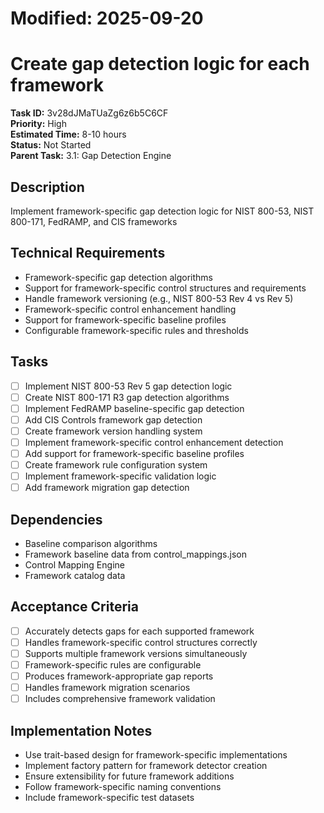 # Modified: 2025-09-20

# Create gap detection logic for each framework

**Task ID:** 3v28dJMaTUaZg6z6b5C6CF  
**Priority:** High  
**Estimated Time:** 8-10 hours  
**Status:** Not Started  
**Parent Task:** 3.1: Gap Detection Engine

## Description
Implement framework-specific gap detection logic for NIST 800-53, NIST 800-171, FedRAMP, and CIS frameworks

## Technical Requirements
- Framework-specific gap detection algorithms
- Support for framework-specific control structures and requirements
- Handle framework versioning (e.g., NIST 800-53 Rev 4 vs Rev 5)
- Framework-specific control enhancement handling
- Support for framework-specific baseline profiles
- Configurable framework-specific rules and thresholds

## Tasks
- [ ] Implement NIST 800-53 Rev 5 gap detection logic
- [ ] Create NIST 800-171 R3 gap detection algorithms
- [ ] Implement FedRAMP baseline-specific gap detection
- [ ] Add CIS Controls framework gap detection
- [ ] Create framework version handling system
- [ ] Implement framework-specific control enhancement detection
- [ ] Add support for framework-specific baseline profiles
- [ ] Create framework rule configuration system
- [ ] Implement framework-specific validation logic
- [ ] Add framework migration gap detection

## Dependencies
- Baseline comparison algorithms
- Framework baseline data from control_mappings.json
- Control Mapping Engine
- Framework catalog data

## Acceptance Criteria
- [ ] Accurately detects gaps for each supported framework
- [ ] Handles framework-specific control structures correctly
- [ ] Supports multiple framework versions simultaneously
- [ ] Framework-specific rules are configurable
- [ ] Produces framework-appropriate gap reports
- [ ] Handles framework migration scenarios
- [ ] Includes comprehensive framework validation

## Implementation Notes
- Use trait-based design for framework-specific implementations
- Implement factory pattern for framework detector creation
- Ensure extensibility for future framework additions
- Follow framework-specific naming conventions
- Include framework-specific test datasets
